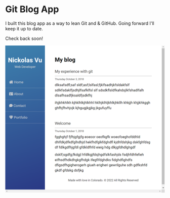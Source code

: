 # Git Blog App

I built this blog app as a way to lean Git and & GitHub. Going forward I'll keep it up to date.

Check back soon!

<img src="screenshot.png" alt="Blog Screenshot">